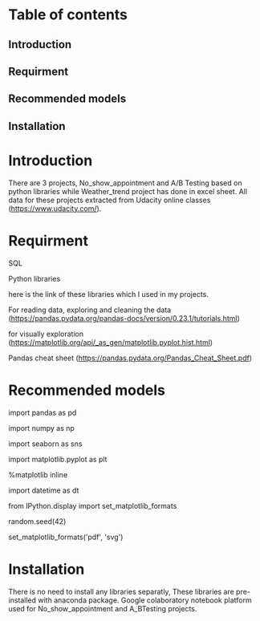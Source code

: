 # Table of contents

## Introduction
## Requirment
## Recommended models
## Installation

# Introduction
There are 3 projects, No_show_appointment and A/B Testing based on python libraries while Weather_trend project has done in excel sheet.
All data for these projects extracted from Udacity online classes (https://www.udacity.com/).

# Requirment

SQL

Python libraries

here is the link of these libraries which I used in my projects.

For reading data, exploring and cleaning the data (https://pandas.pydata.org/pandas-docs/version/0.23.1/tutorials.html)

for visually exploration (https://matplotlib.org/api/_as_gen/matplotlib.pyplot.hist.html)

Pandas cheat sheet (https://pandas.pydata.org/Pandas_Cheat_Sheet.pdf)

# Recommended models

import pandas as pd

import numpy as np

import seaborn as sns

import matplotlib.pyplot as plt

%matplotlib inline

import datetime as dt

from IPython.display import set_matplotlib_formats

random.seed(42)

set_matplotlib_formats('pdf', 'svg')

# Installation
There is no need to install any libraries separatly, These libraries are pre-installed with anaconda package. 
Google colaboratory notebook platform used for No_show_appointment and A_BTesting projects.

